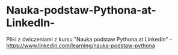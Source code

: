 # Nauka-podstaw-Pythona-at-LinkedIn-
Pliki z ćwiczeniami z kursu "Nauka podstaw Pythona at LinkedIn" -  https://www.linkedin.com/learning/nauka-podstaw-pythona
